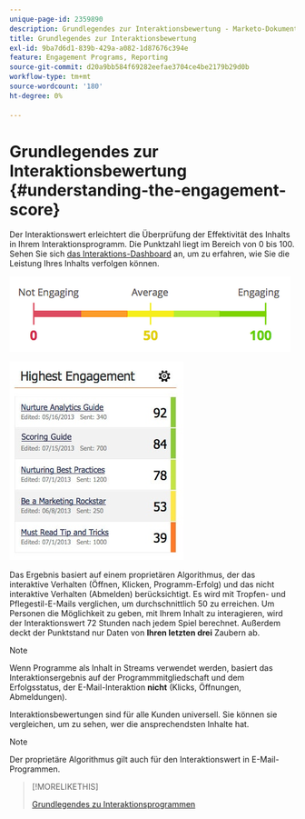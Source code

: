 ```yaml
---
unique-page-id: 2359890
description: Grundlegendes zur Interaktionsbewertung - Marketo-Dokumente - Produktdokumentation
title: Grundlegendes zur Interaktionsbewertung
exl-id: 9ba7d6d1-839b-429a-a082-1d87676c394e
feature: Engagement Programs, Reporting
source-git-commit: d20a9bb584f69282eefae3704ce4be2179b29d0b
workflow-type: tm+mt
source-wordcount: '180'
ht-degree: 0%

---
```


# Grundlegendes zur Interaktionsbewertung {#understanding-the-engagement-score}

Der Interaktionswert erleichtert die Überprüfung der Effektivität des Inhalts in Ihrem Interaktionsprogramm. Die Punktzahl liegt im Bereich von 0 bis 100. Sehen Sie sich [das Interaktions-Dashboard](/help/marketo/product-docs/email-marketing/drip-nurturing/reports-and-notifications/the-engagement-dashboard.md) an, um zu erfahren, wie Sie die Leistung Ihres Inhalts verfolgen können.

![](assets/image2014-9-25-16-3a24-3a54.png)

![](assets/highestengagementwidget.jpg)

Das Ergebnis basiert auf einem proprietären Algorithmus, der das interaktive Verhalten (Öffnen, Klicken, Programm-Erfolg) und das nicht interaktive Verhalten (Abmelden) berücksichtigt. Es wird mit Tropfen- und Pflegestil-E-Mails verglichen, um durchschnittlich 50 zu erreichen. Um Personen die Möglichkeit zu geben, mit Ihrem Inhalt zu interagieren, wird der Interaktionswert 72 Stunden nach jedem Spiel berechnet. Außerdem deckt der Punktstand nur Daten von **Ihren letzten drei** Zaubern ab.

>[!NOTE]
>
>Wenn Programme als Inhalt in Streams verwendet werden, basiert das Interaktionsergebnis auf der Programmmitgliedschaft und dem Erfolgsstatus, der E-Mail-Interaktion **nicht** (Klicks, Öffnungen, Abmeldungen).

Interaktionsbewertungen sind für alle Kunden universell. Sie können sie vergleichen, um zu sehen, wer die ansprechendsten Inhalte hat.

>[!NOTE]
>
>Der proprietäre Algorithmus gilt auch für den Interaktionswert in E-Mail-Programmen.

>[!MORELIKETHIS]
>
>[Grundlegendes zu Interaktionsprogrammen](/help/marketo/product-docs/email-marketing/drip-nurturing/creating-an-engagement-program/understanding-engagement-programs.md)
